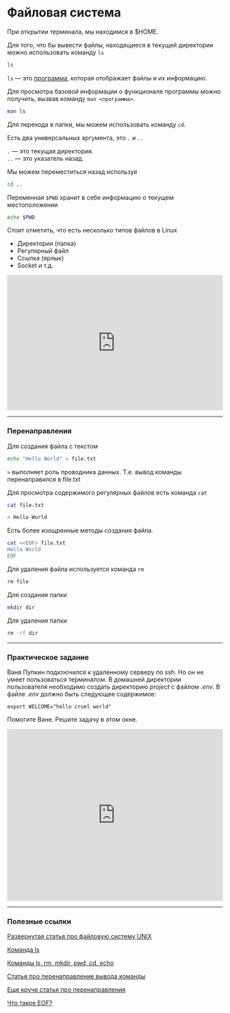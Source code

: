 # Файловая система

При открытии терминала, мы находимся в $HOME.

Для того, что бы вывести файлы, находящиеся в текущей директории \
можно использовать команду `ls`

```sh
ls
```

`ls` — это [программа](https://www.opennet.ru/man.shtml?topic=ls&category=1), которая отображает файлы и их информацию. 

Для просмотра базовой информации о функционале программы можно получить, вызвав команду `man <программа>`.
```sh
man ls
```

Для перехода в папки, мы можем использовать команду `cd`.

Есть два универсальных аргумента, это `.` и `..`

`.` — это текущая директория. \
`..` — это указатель назад.

Мы можем переместиться назад используя

```sh
cd ..
```

Переменная `$PWD` хранит в себе информацию о текущем местоположении

```sh
echo $PWD
```

Стоит отметить, что есть несколько типов файлов в Linux
- Директория (папка)
- Регулярный файл
- Ссылка (ярлык)
- Socket и т.д.


<iframe width="100%" height="315" src="https://www.youtube.com/embed/1WV-OsaCzbo?start=112" frameborder="0" allow="accelerometer; autoplay; encrypted-media; gyroscope; picture-in-picture" allowfullscreen></iframe>

____

### Перенаправления

Для создания файла с текстом

```sh
echo "Hello World" > file.txt
```

`>` выполняет роль проводника данных. Т.е. вывод команды перенаправился в file.txt

Для просмотра содержимого регулярных файлов есть команда `cat`
```sh
cat file.txt
```

```sh
> Hello World
```

Есть более изощренные методы создания файла.

```sh
cat <<EOF> file.txt
Hello World
EOF
```

Для удаления файла используется команда `rm`

```sh
rm file
```

Для создания папки

```sh
mkdir dir
```

Для удаления папки

```sh
rm -rf dir
```

___

### Практическое задание

Ваня Пупкин подключился к удаленному серверу по ssh. Но он не умеет пользоваться терминалом.
В домашней директории пользователя необходимо создать директорию _project_ с файлом _.env_. В файле _.env_ должно быть следующее содержимое:
```
export WELCOME="hello cruel world"
```
Помогите Ване. Решите задачу в этом окне.

<iframe height="400px" width="100%" src="https://repl.it/repls/ScentedInfiniteSpellchecker?lite=true" scrolling="no" frameborder="no" allowtransparency="true" allowfullscreen="true" sandbox="allow-forms allow-pointer-lock allow-popups allow-same-origin allow-scripts allow-modals"></iframe>

___

### Полезные ссылки

[Развернутая статья про файловую систему UNIX](https://cs.petrsu.ru/~vadim/shell-html/s_u_2_ru.htm)

[Команда ls](https://www.opennet.ru/man.shtml?topic=ls&category=1)

[Команды ls, rm, mkdir, pwd, cd, echo](https://www.youtube.com/watch?v=XAfDrMeqoHY)

[Статья про перенаправление вывода команды](https://www.guru99.com/linux-redirection.html)

[Еще круче статья про перенаправления](https://ryanstutorials.net/linuxtutorial/piping.php)

[Что такое EOF?](https://ru.wikipedia.org/wiki/EOF)
